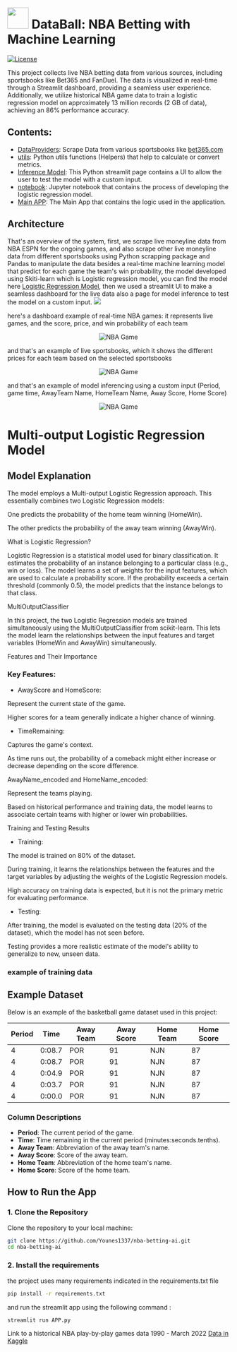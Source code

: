 # <img src="favicon.ico" width="48"> DataBall: NBA Betting with Machine Learning

[![License](https://img.shields.io/github/license/klane/databall.svg?label=License)](LICENSE)

This project collects live NBA betting data from various sources, including sportsbooks like Bet365 and FanDuel. The data is visualized in real-time through a Streamlit dashboard, providing a seamless user experience. Additionally, we utilize historical NBA game data to train a logistic regression model on approximately 13 million records (2 GB of data), achieving an 86% performance accuracy.

## Contents:

- [DataProviders](https://github.com/Younes1337/nba-betting-ai/blob/main/utils/DataProviders.py): Scrape Data from various sportsbooks like [bet365.com](https://www.bet365.com/#/HO/)
- [utils](https://github.com/Younes1337/nba-betting-ai/blob/main/utils/utils.py): Python utils functions (Helpers) that help to calculate or convert metrics.
- [Inference Model](https://github.com/Younes1337/nba-betting-ai/blob/main/pages/inference_model.py): This Python streamlit page contains a UI to allow the user to test the model with a custom input.
- [notebook](https://github.com/Younes1337/nba-betting-ai/blob/main/Model/NBA%20Model.ipynb): Jupyter notebook that contains the process of developing the logistic regression model.
- [Main APP](https://github.com/Younes1337/nba-betting-ai/blob/main/APP.py): The Main App that contains the logic used in the application.

## Architecture
That's an overview of the system, first, we scrape live moneyline data from NBA ESPN for the ongoing games, and also scrape other live moneyline data from different sportsbooks using Python scrapping package and Pandas to manipulate the data besides a real-time machine learning model that predict for each game the team's win probability, the model developed using Skiti-learn which is Logistic regression model, you can find the model here [Logistic Regression Model](https://github.com/Younes1337/nba-betting-ai/blob/main/Model/multi_output_model.pkl), then we used a streamlit UI to make a seamless dashboard for the live data also a page for model inference to test the model on a custom input.
<img src="Arch.png"> 

here's a dashboard example of real-time NBA games: it represents live games, and the score, price, and win probability of each team

<p align="center">
  <img src="real-time-nba-game.png" alt="NBA Game">
</p>
and that's an example of live sportsbooks, which it shows the different prices for each team based on the selected sportsbooks

<p align="center">
  <img src="sportsbooks-nba.png" alt="NBA Game">
</p>

and that's an example of model inferencing using a custom input (Period, game time, AwayTeam Name, HomeTeam Name, Away Score, Home Score)

<p align="center">
  <img src="inference-model.png" alt="NBA Game">
</p>

# Multi-output Logistic Regression Model

## Model Explanation

The model employs a Multi-output Logistic Regression approach. This essentially combines two Logistic Regression models:

One predicts the probability of the home team winning (HomeWin).

The other predicts the probability of the away team winning (AwayWin).

What is Logistic Regression?

Logistic Regression is a statistical model used for binary classification. It estimates the probability of an instance belonging to a particular class (e.g., win or loss). The model learns a set of weights for the input features, which are used to calculate a probability score. If the probability exceeds a certain threshold (commonly 0.5), the model predicts that the instance belongs to that class.

MultiOutputClassifier

In this project, the two Logistic Regression models are trained simultaneously using the MultiOutputClassifier from scikit-learn. This lets the model learn the relationships between the input features and target variables (HomeWin and AwayWin) simultaneously.

Features and Their Importance

### Key Features:

* AwayScore and HomeScore:

Represent the current state of the game.

Higher scores for a team generally indicate a higher chance of winning.

* TimeRemaining:

Captures the game's context.

As time runs out, the probability of a comeback might either increase or decrease depending on the score difference.

AwayName_encoded and HomeName_encoded:

Represent the teams playing.

Based on historical performance and training data, the model learns to associate certain teams with higher or lower win probabilities.

Training and Testing Results

* Training:

The model is trained on 80% of the dataset.

During training, it learns the relationships between the features and the target variables by adjusting the weights of the Logistic Regression models.

High accuracy on training data is expected, but it is not the primary metric for evaluating performance.

* Testing:

After training, the model is evaluated on the testing data (20% of the dataset), which the model has not seen before.

Testing provides a more realistic estimate of the model's ability to generalize to new, unseen data.

### example of training data 
## Example Dataset

Below is an example of the basketball game dataset used in this project:

| Period  | Time   | Away Team | Away Score | Home Team | Home Score |
|---------|--------|-----------|------------|-----------|------------|
| 4       | 0:08.7 | POR       | 91         | NJN       | 87         |
| 4       | 0:08.7 | POR       | 91         | NJN       | 87         |
| 4       | 0:04.9 | POR       | 91         | NJN       | 87         |
| 4       | 0:03.7 | POR       | 91         | NJN       | 87         |
| 4       | 0:00.0 | POR       | 91         | NJN       | 87         |

### Column Descriptions
- **Period**: The current period of the game.
- **Time**: Time remaining in the current period (minutes:seconds.tenths).
- **Away Team**: Abbreviation of the away team's name.
- **Away Score**: Score of the away team.
- **Home Team**: Abbreviation of the home team's name.
- **Home Score**: Score of the home team.

## How to Run the App

### 1. Clone the Repository
Clone the repository to your local machine:
```bash
git clone https://github.com/Younes1337/nba-betting-ai.git
cd nba-betting-ai
```
### 2. Install the requirements
the project uses many requirements indicated in the requirements.txt file 
```bash
pip install -r requirements.txt
```
and run the streamlit app using the following command : 
```bash
streamlit run APP.py
```

Link to a historical NBA play-by-play games data 1990 - March 2022 [Data in Kaggle](https://www.kaggle.com/datasets/xocelyk/nba-pbp)
